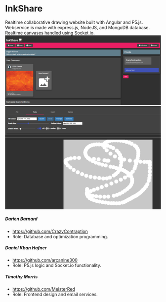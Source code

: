 # InkShare
Realtime collaborative drawing website built with Angular and P5.js. Webservice is made with express.js, NodeJS, and MongoDB database. Realtime canvases handled using Socket.io.
![Users Canvas Library](Capture.PNG)
![Canvas Example](Capture2.PNG)
##### Darien Barnard
* https://github.com/CrazyContraption
* Role: Database and optimization programming.
##### Daniel Khan Hafner
* https://github.com/arcanine300
* Role: P5.js logic and Socket.io functionality.
##### Timothy Morris
* https://github.com/MeisterRed
* Role: Frontend design and email services.
